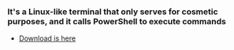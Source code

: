 ### It's a Linux-like terminal that only serves for cosmetic purposes, and it calls PowerShell to execute commands
- [Download is here]("https://wzhtml.github.io/CD/MyShell.exe")
